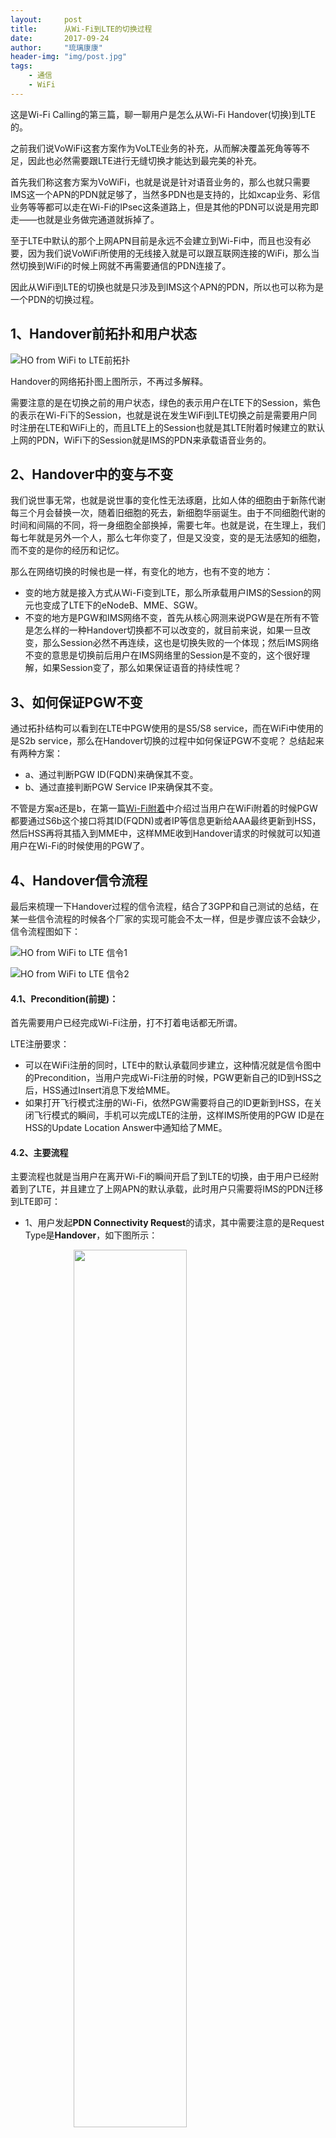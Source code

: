 ```yaml
---
layout:     post
title:      从Wi-Fi到LTE的切换过程
date:       2017-09-24
author:     "琉璃康康"
header-img: "img/post.jpg"
tags:
    - 通信
    - WiFi
---
```


<style>
img{
  display:block;
  margin:0
  auto;
}
</style>

<meta name="referrer" content="never">

这是Wi-Fi Calling的第三篇，聊一聊用户是怎么从Wi-Fi Handover(切换)到LTE的。

之前我们说VoWiFi这套方案作为VoLTE业务的补充，从而解决覆盖死角等等不足，因此也必然需要跟LTE进行无缝切换才能达到最完美的补充。

首先我们称这套方案为VoWiFi，也就是说是针对语音业务的，那么也就只需要IMS这一个APN的PDN就足够了，当然多PDN也是支持的，比如xcap业务、彩信业务等等都可以走在Wi-Fi的IPsec这条道路上，但是其他的PDN可以说是用完即走——也就是业务做完通道就拆掉了。

至于LTE中默认的那个上网APN目前是永远不会建立到Wi-Fi中，而且也没有必要，因为我们说VoWiFi所使用的无线接入就是可以跟互联网连接的WiFi，那么当然切换到WiFi的时候上网就不再需要通信的PDN连接了。

因此从WiFi到LTE的切换也就是只涉及到IMS这个APN的PDN，所以也可以称为是一个PDN的切换过程。

## 1、Handover前拓扑和用户状态

![HO from WiFi to LTE前拓扑][3]

Handover的网络拓扑图上图所示，不再过多解释。

需要注意的是在切换之前的用户状态，绿色的表示用户在LTE下的Session，紫色的表示在Wi-Fi下的Session，也就是说在发生WiFi到LTE切换之前是需要用户同时注册在LTE和WiFi上的，而且LTE上的Session也就是其LTE附着时候建立的默认上网的PDN，WiFi下的Session就是IMS的PDN来承载语音业务的。

## 2、Handover中的变与不变
我们说世事无常，也就是说世事的变化性无法琢磨，比如人体的细胞由于新陈代谢每三个月会替换一次，随着旧细胞的死去，新细胞华丽诞生。由于不同细胞代谢的时间和间隔的不同，将一身细胞全部换掉，需要七年。也就是说，在生理上，我们每七年就是另外一个人，那么七年你变了，但是又没变，变的是无法感知的细胞，而不变的是你的经历和记忆。

那么在网络切换的时候也是一样，有变化的地方，也有不变的地方：

- 变的地方就是接入方式从Wi-Fi变到LTE，那么所承载用户IMS的Session的网元也变成了LTE下的eNodeB、MME、SGW。
- 不变的地方是PGW和IMS网络不变，首先从核心网测来说PGW是在所有不管是怎么样的一种Handover切换都不可以改变的，就目前来说，如果一旦改变，那么Session必然不再连续，这也是切换失败的一个体现；然后IMS网络不变的意思是切换前后用户在IMS网络里的Session是不变的，这个很好理解，如果Session变了，那么如果保证语音的持续性呢？

## 3、如何保证PGW不变
通过拓扑结构可以看到在LTE中PGW使用的是S5/S8 service，而在WiFi中使用的是S2b service，那么在Handover切换的过程中如何保证PGW不变呢？
总结起来有两种方案：

- a、通过判断PGW ID(FQDN)来确保其不变。
- b、通过直接判断PGW Service IP来确保其不变。

不管是方案a还是b，在第一篇[Wi-Fi附着](http://minpukang.github.io/blog/2017/09/16/VoWiFi-Core/)中介绍过当用户在WiFi附着的时候PGW都要通过S6b这个接口将其ID(FQDN)或者IP等信息更新给AAA最终更新到HSS，然后HSS再将其插入到MME中，这样MME收到Handover请求的时候就可以知道用户在Wi-Fi的时候使用的PGW了。

## 4、Handover信令流程
最后来梳理一下Handover过程的信令流程，结合了3GPP和自己测试的总结，在某一些信令流程的时候各个厂家的实现可能会不太一样，但是步骤应该不会缺少，信令流程图如下：

![HO from WiFi to LTE 信令1][4]

![HO from WiFi to LTE 信令2][5]

#### 4.1、Precondition(前提)：
首先需要用户已经完成Wi-Fi注册，打不打着电话都无所谓。

LTE注册要求：

- 可以在WiFi注册的同时，LTE中的默认承载同步建立，这种情况就是信令图中的Precondition，当用户完成Wi-Fi注册的时候，PGW更新自己的ID到HSS之后，HSS通过Insert消息下发给MME。
- 如果打开飞行模式注册的Wi-Fi，依然PGW需要将自己的ID更新到HSS，在关闭飞行模式的瞬间，手机可以完成LTE的注册，这样IMS所使用的PGW ID是在HSS的Update Location Answer中通知给了MME。

#### 4.2、主要流程
主要流程也就是当用户在离开Wi-Fi的瞬间开启了到LTE的切换，由于用户已经附着到了LTE，并且建立了上网APN的默认承载，此时用户只需要将IMS的PDN迁移到LTE即可：

- 1、用户发起**PDN Connectivity Request**的请求，其中需要注意的是Request Type是**Handover**，如下图所示：

<img src="https://mmbiz.qpic.cn/mmbiz_png/QqiaFS6NT0eC047Wv5lpgqYIlpqMPhjjdbsB0oFMfribQXLhQVCMadKqQKxNe09oOB1UVQR1icLJ6UnYGwiazORIkA/0?wx_fmt=png" width="60%" height="60%" />

- 2、当MME收到一个带有**Handover** Type的PDN建立请求之后，需要得到其在Wi-Fi时使用的PGW的IP地址，因此从PDN建立请求中获取APN，并得到HSS提供的此APN下的**AVP: MIP6-Agent-Info**中的PGW信息：
    + 如果是**AVP: MIP-Home-Agent-Address**，也就是一个PGW IP地址，那么MME可以直接发送** Create Session Request**来建立GTP Tunnel。
    + 如果是**AVP: MIP-Home-Agent-Host**，也就是一个PGW ID(FQDN)，MME可以有如下两种行为：
        - 第一种是直接使用整个PGW ID进行一个A/AAAA的DNS查询，但是弊端就是MME无法知道此PGW是否支持S5/S8的Service。
        - 第二种就是拿到这个PGW ID后，根据协议规则，取出ID中的**canonical-node-name**，然后进行一个NAPTR的DNS查询，这样MME收到返回结果之后需要进行服务匹配(**x-3gpp-pgw:x-s5-gtp:x-s8-gtp**，以PGW使用GTP协议为例)成功之后，最终再得到PGW的S5/S8 IP。
    + 通过以上的过程，MME最终得到PGW的S5/S8 IP地址，同时SGW的S11 IP地址已经在一开始的LTE附着获取到了。

- 3、MME开始GTP Tunnel的建立，发送一个**Handover Indication**为**True**的Create Session Request到SGW，然后SGW经过信息更新(SGW的S5/S8信息)之后发给PGW，Handover标签如下图所示：

<img src="https://mmbiz.qpic.cn/mmbiz_png/QqiaFS6NT0eC047Wv5lpgqYIlpqMPhjjdL6l9E8e49VfCnhnGnHkGuY5IIgAhicHHXjj8f2TNe1WJ6aCcYLTHxeA/0?wx_fmt=png" width="60%" height="60%" />

- 4、PGW收到切换的Create Session Request之后，可能需要进行Gx接口的IP-Can-Session的更新并得到PCRF的确认。

- 5、PGW回复成功的**Create Session Response**给SGW，然后SGW更新信息(SGW的S11/S1U信息)后发给MME。

- 6、MME将成功的信息通过**Activate default EPS bearer context request**的NAS消息回复给UE，包括APN、Qos、UE IP等信息，同时将SGW的S1U信息(IP和TEID)告知给eNodeB.

- 7、UE收到Request之后进行各种完整性校验确认无误之后，回复**Activate default EPS bearer context accept**的NAS消息通过eNodeB转发给MME，同时eNodeB也将其S1U的信息(IP和TEID)封装后一并上交给MME。

- 8、MME收到Accept和eNodeB的S1U信息后，将信息通过**Modify Bearer**消息通知给SGW。

- 9、SGW回复**Modify Bearer Response**给MME确认更新完毕。

#### 4.3、释放Wi-Fi中的Session
PGW完成LTE的Session建立之后，发起Wi-Fi Session的释放，这个释放的过程可能会有所不同，但是主要信令可以总结为如下几步：

- 10、PGW通过**Session-Terminate**的信息通知AAA释放S6b Session。
- 11、PGW发送**Delete Bearer Request**给ePDG.
- 12、ePDG收到消息之后发送**Session-Terminate-Request**给AAA来释放SWm Session.
- 13、AAA收到Terminate之后通过带有类似USER_DEREGITRATION标签的Server-Assignment的消息来通知HSS释放用户的Wi-Fi Session信息。
- 14、AAA收到HSS的确认消息之后，发送**Session-Terminate-Answer**给ePDG来告知AAA/HSS已经完成Wi-Fi Session的释放。
- 15、ePDG回**Delete Bearer Response**给PGW以确认Wi-Fi Session释放成功。
- 16、为了同步网络侧和用户侧的Session，ePDG通过带有**Delete**标签的**Information Request**通知UE释放其Wi-Fi Session。
- 17、但是由于UE已经离开Wi-Fi，所以delete的消息可能不会到达UE，所以UE的确认可能是收不到的。

#### 4.4、IMS网络的更新
在用户已经完成Handover的主要信令，也就是完成LTE侧的消息之后，需要迅速通过SIP消息更新IMS网络的Session。

同时如果用户是带有电话的切换，此时，需要建立LTE中的专载来承载语音业务，从而保证用户从Wi-Fi切换到LTE之后所有语音业务不间断。

## 5、Handover后拓扑和用户状态
Handover完成后用户依然有两个PDN，一个是一直在LTE中的上网PDN，另一个就是从Wi-Fi切换过来的IMS的PDN，之后的用户Session状态如下图所示：

![HO from WiFi to LTE前拓扑][9]

以上就是Wi-Fi到LTE的Handover(切换)内容，欢迎公众号留言讨论。

PS：最近迷上了晚霞和星芒，周末两天终于把这个Handover整理完了，所以下午去台场亲近一下大自然顺便参观了一下日本的小自由女神像，然后得到了下边这种晚霞下的台场夜景，星芒效果超级喜欢(不过场景太乱了【捂脸】)：

![台场晚霞][10]

最后送上四只超级萌犬：

![四只萌犬][11]

------------
<p align="center">欢迎关注公众号，摄影，旅行，瞎聊，等等等：</p>
<img src="https://mmbiz.qpic.cn/mmbiz_jpg/QqiaFS6NT0eD1g2UjYu4VfCGHmbhgVqOAnNnJQfN7ZhRVUCopYOsfpPtIEB95VNEqu8trAxJXzGDg01ka6z6wzQ/0?wx_fmt=jpeg" width="30%" />

  [0]: https://mmbiz.qpic.cn/mmbiz_jpg/QqiaFS6NT0eCZ6gG5NJjutfc6ZHJLrS03l9SOZbtcUVZpjg7KpA8mLsSEk8FZjlicsluXXorAoDAKFBIQWDBtr0g/0?wx_fmt=jpeg
  [1]: https://mmbiz.qpic.cn/mmbiz_jpg/QqiaFS6NT0eAoGfjsaJt2NQ0a9AKmrIRoR9gKlX1I78Z4AoPtjyEPM56slw9gAQBdAHjHckbw4h93FvVVATBuLQ/0?wx_fmt=jpeg
  [2]: https://mmbiz.qpic.cn/mmbiz_jpg/QqiaFS6NT0eD3anvFetwgNHv3X1AiaXIzWPvazEMIEralm9vs42XsVfoniaXRCSkSpNpz9icsIYFgq84Eic2whLdAfg/0?wx_fmt=jpeg
  [3]: https://mmbiz.qpic.cn/mmbiz_png/QqiaFS6NT0eC047Wv5lpgqYIlpqMPhjjdv2WlZrZsd1yFnnopudFWR4BgWJxlMzRA2HeSxZqTfS8a5zJ77wB0MQ/0?wx_fmt=png
  [4]: https://mmbiz.qpic.cn/mmbiz_png/QqiaFS6NT0eC047Wv5lpgqYIlpqMPhjjd7cMmQoRicfRq1nFxGicb4h6ia2wSNU6zDJksFDSn05qU8af0UxnxTWRAg/0?wx_fmt=png
  [5]: https://mmbiz.qpic.cn/mmbiz_png/QqiaFS6NT0eC047Wv5lpgqYIlpqMPhjjdJRkhIrKicG5ga0t921b06tpWdgKlnUR4oNUa4ckuE1M5EGf13vXPbOQ/0?wx_fmt=png
  [6]: https://mmbiz.qpic.cn/mmbiz_png/QqiaFS6NT0eC047Wv5lpgqYIlpqMPhjjdbsB0oFMfribQXLhQVCMadKqQKxNe09oOB1UVQR1icLJ6UnYGwiazORIkA/0?wx_fmt=png
  [7]: https://mmbiz.qpic.cn/mmbiz_png/QqiaFS6NT0eC047Wv5lpgqYIlpqMPhjjdL6l9E8e49VfCnhnGnHkGuY5IIgAhicHHXjj8f2TNe1WJ6aCcYLTHxeA/0?wx_fmt=png
  [8]: https://mmbiz.qpic.cn/mmbiz_jpg/QqiaFS6NT0eC047Wv5lpgqYIlpqMPhjjdqJy7xARasK7YLPJeTGCvibjOsWcpr57FyEOCxWLUOV9vkGiaIDhVUkUQ/0?wx_fmt=jpeg
  [9]: https://mmbiz.qpic.cn/mmbiz_png/QqiaFS6NT0eC047Wv5lpgqYIlpqMPhjjddIQuaQFlfMIM9Q2N2AxqxSR6V0uZnPv5pcp3pDbSxYnzY31mziaRNSA/0?wx_fmt=png
  [10]: https://mmbiz.qpic.cn/mmbiz_jpg/QqiaFS6NT0eC047Wv5lpgqYIlpqMPhjjdQNdFhLJgoEGTo31AHXl03GkbUfhkXeVxoyziakAE1ficEHkl2hRe2icAQ/0?wx_fmt=jpeg
  [11]: https://mmbiz.qpic.cn/mmbiz_jpg/QqiaFS6NT0eC047Wv5lpgqYIlpqMPhjjdEZEEMZiaAsgPsF1pQWAK4XohI5hE4ictz7w609tH3jibCOsYCgsE8icUVg/0?wx_fmt=jpeg
  [12]: https://mmbiz.qpic.cn/mmbiz_jpg/QqiaFS6NT0eC047Wv5lpgqYIlpqMPhjjdQNdFhLJgoEGTo31AHXl03GkbUfhkXeVxoyziakAE1ficEHkl2hRe2icAQ/0?wx_fmt=jpeg







